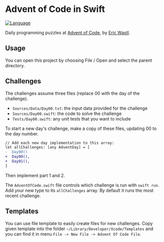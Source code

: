 # Advent of Code in Swift

[![Language](https://img.shields.io/badge/language-Swift-red.svg)](https://swift.org)

Daily programming puzzles at [Advent of Code](<https://adventofcode.com/>), by
[Eric Wastl](<http://was.tl/>).

## Usage

You can open this project by choosing File / Open and
select the parent directory. 

## Challenges

The challenges assume three files (replace 00 with the day of the challenge).

- `Sources/Data/Day00.txt`: the input data provided for the challenge
- `Sources/Day00.swift`: the code to solve the challenge
- `Tests/Day00.swift`: any unit tests that you want to include

To start a new day's challenge, make a copy of these files, updating 00 to the 
day number.

```diff
// Add each new day implementation to this array:
let allChallenges: [any AdventDay] = [
-  Day00()
+  Day00(),
+  Day01(),
]
```

Then implement part 1 and 2. 

The `AdventOfCode.swift` file controls which challenge
is run with `swift run`. Add your new type to its `allChallenges` array. By default 
it runs the most recent challenge.

## Templates

You can use file template to easily create files for new challenges. Copy given template into the 
folder `~/Library/Developer/Xcode/Templates` and you can find it in menu 
`File -> New File -> Advent Of Code File`.
